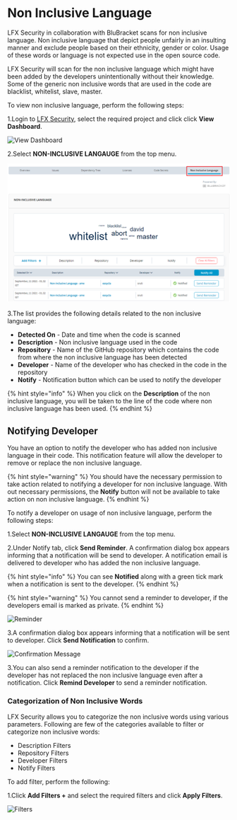 # Non Inclusive Language

LFX Security in collaboration with BluBracket scans for non inclusive language. Non inclusive language that depict people unfairly in an insulting manner and exclude people based on their ethnicity, gender or color. Usage of these words or language is not expected use in the open source code.

LFX Security will scan for the non inclusive language which might have been added by the developers unintentionally without their knowledge. Some of the generic non inclusive words that are used in the code are blacklist, whitelist, slave, master.

To view non inclusive language, perform the following steps:

1.Login to [LFX Security](https://security.lfx.linuxfoundation.org), select the required project and click click **View Dashboard**.

![View Dashboard](https://files.gitbook.com/v0/b/gitbook-x-prod.appspot.com/o/spaces%2F-M2DCN9UgoRgMEkgnLyP-887967055%2Fuploads%2FrhdmsDSWqvMIsRau6CFg%2FView\_Dashboard.png?alt=media\&token=58db8f2d-414b-4e0c-95c0-e5b71e0e3f7c)

2.Select **NON-INCLUSIVE LANGAUGE** from the top menu.

![Non Inclusive Language](<../.gitbook/assets/Non Ilcu2.png>)

3.The list provides the following details related to the non inclusive language:

* **Detected On** - Date and time when the code is scanned
* **Description** - Non inclusive language used in the code
* **Repository** - Name of the GitHub repository which contains the code from where the non inclusive language has been detected
* **Developer** - Name of the developer who has checked in the code in the repository
* **Notify** - Notification button which can be used to notify the developer

{% hint style="info" %}
When you click on the **Description** of the non inclusive language, you will be taken to the line of the code where non inclusive language has been used.
{% endhint %}

## Notifying Developer <a href="#notifying-developer" id="notifying-developer"></a>

You have an option to notify the developer who has added non inclusive language in their code. This notification feature will allow the developer to remove or replace the non inclusive language.

{% hint style="warning" %}
You should have the necessary permission to take action related to notifying a developer for non inclusive language. With out necessary permissions, the **Notify** button will not be available to take action on non inclusive language.
{% endhint %}

To notify a developer on usage of non inclusive language, perform the following steps:

1.Select **NON-INCLUSIVE LANGAUGE** from the top menu.

2.Under Notify tab, click **Send Reminder**. A confirmation dialog box appears informing that a notification will be send to developer. A notification email is delivered to developer who has added the non inclusive language.

{% hint style="info" %}
You can see **Notified** along with a green tick mark when a notification is sent to the developer.
{% endhint %}

{% hint style="warning" %}
You cannot send a reminder to developer, if the developers email is marked as private.
{% endhint %}

![Reminder](../.gitbook/assets/Notify\_Non.png)

3.A confirmation dialog box appears informing that a notification will be sent to developer. Click **Send Notification** to confirm.

![Confirmation Message](../.gitbook/assets/Non\_Conf.png)

3.You can also send a reminder notification to the developer if the developer has not replaced the non inclusive language even after a notification. Click **Remind Developer** to send a reminder notification.

### Categorization of Non Inclusive Words <a href="#categorization-of-code-secrets" id="categorization-of-code-secrets"></a>

LFX Security allows you to categorize the non inclusive words using various parameters. Following are few of the categories available to filter or categorize non inclusive words:

* Description Filters
* Repository Filters
* Developer Filters
* Notify Filters

To add filter, perform the following:

1.Click **Add Filters +** and select the required filters and click **Apply Filters**.

![Filters](../.gitbook/assets/Non\_Filters.gif)

​

​
